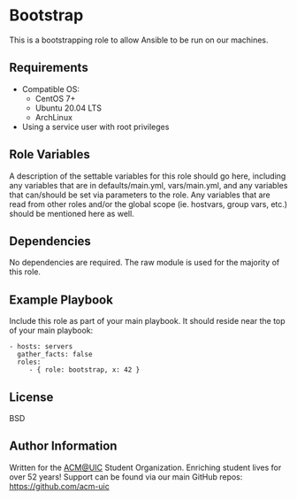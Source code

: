 Bootstrap
=========

This is a bootstrapping role to allow Ansible to be run on our machines. 

Requirements
------------

* Compatible OS:
  - CentOS 7+
  - Ubuntu 20.04 LTS
  - ArchLinux
* Using a service user with root privileges

Role Variables
--------------

A description of the settable variables for this role should go here, including any variables that are in defaults/main.yml, vars/main.yml, and any variables that can/should be set via parameters to the role. Any variables that are read from other roles and/or the global scope (ie. hostvars, group vars, etc.) should be mentioned here as well.

Dependencies
------------

No dependencies are required. The raw module is used for the majority of this role.

Example Playbook
----------------

Include this role as part of your main playbook. It should reside near the top of your main playbook:

    - hosts: servers
      gather_facts: false
      roles:
         - { role: bootstrap, x: 42 }

License
-------

BSD

Author Information
------------------

Written for the [ACM@UIC](https://acm.cs.uic.edu/) Student Organization. Enriching student lives for over 52 years!
Support can be found via our main GitHub repos: https://github.com/acm-uic

